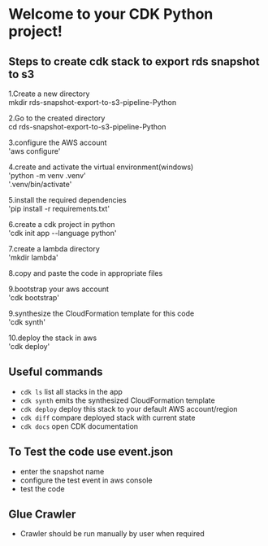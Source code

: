 
# Welcome to your CDK Python project!

## Steps to create cdk stack to export rds snapshot to s3

1.Create a new directory  
    mkdir rds-snapshot-export-to-s3-pipeline-Python
    
2.Go to the created directory  
    cd rds-snapshot-export-to-s3-pipeline-Python

3.configure the AWS account  
    'aws configure'

4.create and activate the virtual environment(windows)  
    'python -m venv .venv'  
    '.venv/bin/activate'

5.install the required dependencies  
    'pip install -r requirements.txt'

6.create a cdk project in python  
    'cdk init app --language python'

7.create a lambda directory  
    'mkdir lambda'

8.copy and paste the code in appropriate files  

9.bootstrap your aws account  
    'cdk bootstrap'

9.synthesize the CloudFormation template for this code  
    'cdk synth'

10.deploy the stack in aws  
    'cdk deploy'


## Useful commands

 * `cdk ls`          list all stacks in the app
 * `cdk synth`       emits the synthesized CloudFormation template
 * `cdk deploy`      deploy this stack to your default AWS account/region
 * `cdk diff`        compare deployed stack with current state
 * `cdk docs`        open CDK documentation


## To Test the code use event.json
 
 * enter the snapshot name
 * configure the test event in aws console
 * test the code


## Glue Crawler 

 * Crawler should be run manually by user when required
